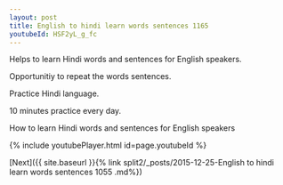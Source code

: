 ```yaml
---
layout: post
title: English to hindi learn words sentences 1165 
youtubeId: HSF2yL_g_fc
---
```

 
 
Helps to learn Hindi words and sentences for English speakers.

Opportunitiy to repeat the words sentences. 

Practice Hindi language. 
 
10 minutes practice every day. 
 
How to learn Hindi words and sentences for English speakers 
 
{% include youtubePlayer.html id=page.youtubeId %}
 
 
[Next]({{ site.baseurl }}{% link  split2/_posts/2015-12-25-English to hindi learn words sentences 1055 .md%})
 
